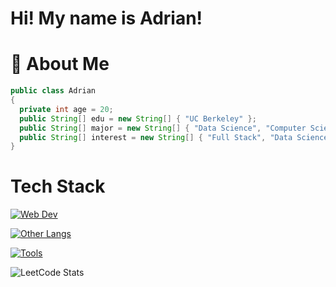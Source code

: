 # Hi! My name is Adrian!

# :postbox: About Me

```java
public class Adrian
{
  private int age = 20;
  public String[] edu = new String[] { "UC Berkeley" };
  public String[] major = new String[] { "Data Science", "Computer Science" };
  public String[] interest = new String[] { "Full Stack", "Data Science", "Machine Learning" };
}
```

# Tech Stack
[![Web Dev](https://skillicons.dev/icons?i=html,css,js,ts,mongodb,express,react,nodejs,tailwind,next&theme=dark)](https://skillicons.dev)

[![Other Langs](https://skillicons.dev/icons?i=python,java,cpp&theme=dark)](https://skillicons.dev)

[![Tools](https://skillicons.dev/icons?i=vscode,postman,heroku,github,figma&theme=dark)](https://skillicons.dev)

![LeetCode Stats](https://leetcard.jacoblin.cool/adrianmagana)

